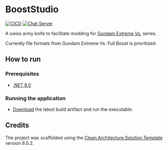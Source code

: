 ﻿# BoostStudio

[![CICD](https://github.com/descatal/BoostStudio/actions/workflows/cicd.yml/badge.svg?branch=main)](https://github.com/descatal/BoostStudio/actions/workflows/cicd.yml)
[![Chat Server](https://img.shields.io/badge/chat-discord-7289da.svg)](https://discord.gg/QAUYKmvxRN)

A swiss army knife to facilitate modding
for [Gundam Extreme Vs.](https://en.wikipedia.org/wiki/Mobile_Suit_Gundam:_Extreme_Vs.) series.

Currently file formats from Gundam Extreme Vs. Full Boost is prioritized.

## How to run

### Prerequisites

- [.NET 8.0](https://dotnet.microsoft.com/en-us/download)

### Running the application

- [Download](https://nightly.link/descatal/BoostStudio/workflows/cicd/main/BoostStudio.zip) the latest build artifact
  and run the executable.

## Credits

The project was scaffolded using
the [Clean.Architecture.Solution.Template](https://github.com/jasontaylordev/BoostStudio) version 8.0.2.
